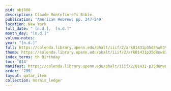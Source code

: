 ```yaml
---
pid: obj800
description: Claude Montefiore?s Bible.
publication: 'American Hebrew: pp. 247-249'
location: New York
full_date: " [n.d.],  [n.d.]"
month_day: "[n.d.]"
volume-notes:
year: "[n.d.]"
full: https://colenda.library.upenn.edu/phalt/iiif/2/ark81431p35d8nw83%2FSHA256E-s4907811--05e982f58f7120baad0f2b2f4e77d7127d8782aaf2493aa84d55507b45e1d8f2.jpeg/full/3500,/0/default.jpg
thumb: https://colenda.library.upenn.edu/phalt/iiif/2/ark81431p35d8nw83%2FSHA256E-s4907811--05e982f58f7120baad0f2b2f4e77d7127d8782aaf2493aa84d55507b45e1d8f2.jpeg/full/!200,200/0/default.jpg
index_terms: th Birthday
toc: '814'
manifest: https://colenda.library.upenn.edu/phalt/iiif/2/81431-p35d8nw83/manifest
order: '799'
layout: qatar_item
collection: morais_ledger
---
```


